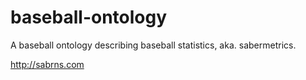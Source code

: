 baseball-ontology
=================

A baseball ontology describing baseball statistics, aka. sabermetrics.

http://sabrns.com
